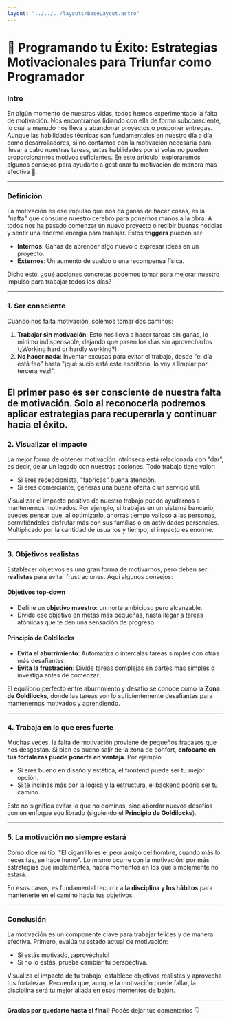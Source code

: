 ```yaml
---
layout: "../../../layouts/BaseLayout.astro"
---
```

# 🚀 Programando tu Éxito: Estrategias Motivacionales para Triunfar como Programador

### Intro
En algún momento de nuestras vidas, todos hemos experimentado la falta de motivación. Nos encontramos lidiando con ella de forma subconsciente, lo cual a menudo nos lleva a abandonar proyectos o posponer entregas. Aunque las habilidades técnicas son fundamentales en nuestro día a día como desarrolladores, si no contamos con la motivación necesaria para llevar a cabo nuestras tareas, estas habilidades por sí solas no pueden proporcionarnos motivos suficientes. En este artículo, exploraremos algunos consejos para ayudarte a gestionar tu motivación de manera más efectiva 🙂.

---

### Definición
La motivación es ese impulso que nos da ganas de hacer cosas, es la "nafta" que consume nuestro cerebro para ponernos manos a la obra. A todos nos ha pasado comenzar un nuevo proyecto o recibir buenas noticias y sentir una enorme energía para trabajar. Estos **triggers** pueden ser:

- **Internos**: Ganas de aprender algo nuevo o expresar ideas en un proyecto.
- **Externos**: Un aumento de sueldo o una recompensa física.

Dicho esto, ¿qué acciones concretas podemos tomar para mejorar nuestro impulso para trabajar todos los días?

---

### 1. Ser consciente
Cuando nos falta motivación, solemos tomar dos caminos:

1. **Trabajar sin motivación**: Esto nos lleva a hacer tareas sin ganas, lo mínimo indispensable, dejando que pasen los días sin aprovecharlos (¿Working hard or hardly working?).
2. **No hacer nada**: Inventar excusas para evitar el trabajo, desde "el día está feo" hasta "¡qué sucio está este escritorio, lo voy a limpiar por tercera vez!".

**El primer paso** es ser consciente de nuestra falta de motivación. Solo al reconocerla podremos aplicar estrategias para recuperarla y continuar hacia el éxito.
---

### 2. Visualizar el impacto
La mejor forma de obtener motivación intrínseca está relacionada con "dar", es decir, dejar un legado con nuestras acciones. Todo trabajo tiene valor: 

- Si eres recepcionista, "fabricas" buena atención.
- Si eres comerciante, generas una buena oferta o un servicio útil.

Visualizar el impacto positivo de nuestro trabajo puede ayudarnos a mantenernos motivados. Por ejemplo, si trabajas en un sistema bancario, puedes pensar que, al optimizarlo, ahorras tiempo valioso a las personas, permitiéndoles disfrutar más con sus familias o en actividades personales. Multiplicado por la cantidad de usuarios y tiempo, el impacto es enorme.

---

### 3. Objetivos realistas
Establecer objetivos es una gran forma de motivarnos, pero deben ser **realistas** para evitar frustraciones. Aquí algunos consejos:

#### **Objetivos top-down**
- Define un **objetivo maestro**: un norte ambicioso pero alcanzable.
- Divide ese objetivo en metas más pequeñas, hasta llegar a tareas atómicas que te den una sensación de progreso.

#### **Principio de Goldilocks**
- **Evita el aburrimiento**: Automatiza o intercalas tareas simples con otras más desafiantes.
- **Evita la frustración**: Divide tareas complejas en partes más simples o investiga antes de comenzar.

El equilibrio perfecto entre aburrimiento y desafío se conoce como la **Zona de Goldilocks**, donde las tareas son lo suficientemente desafiantes para mantenernos motivados y aprendiendo.

---

### 4. Trabaja en lo que eres fuerte
Muchas veces, la falta de motivación proviene de pequeños fracasos que nos desgastan. Si bien es bueno salir de la zona de confort, **enfocarte en tus fortalezas puede ponerte en ventaja**. Por ejemplo:

- Si eres bueno en diseño y estética, el frontend puede ser tu mejor opción.
- Si te inclinas más por la lógica y la estructura, el backend podría ser tu camino.

Esto no significa evitar lo que no dominas, sino abordar nuevos desafíos con un enfoque equilibrado (siguiendo el **Principio de Goldilocks**).

---

### 5. La motivación no siempre estará
Como dice mi tío: "El cigarrillo es el peor amigo del hombre, cuando más lo necesitas, se hace humo". Lo mismo ocurre con la motivación: por más estrategias que implementes, habrá momentos en los que simplemente no estará.

En esos casos, es fundamental recurrir a **la disciplina y los hábitos** para mantenerte en el camino hacia tus objetivos.

---

### Conclusión
La motivación es un componente clave para trabajar felices y de manera efectiva. Primero, evalúa tu estado actual de motivación: 

- Si estás motivado, ¡aprovéchalo! 
- Si no lo estás, prueba cambiar tu perspectiva.

Visualiza el impacto de tu trabajo, establece objetivos realistas y aprovecha tus fortalezas. Recuerda que, aunque la motivación puede fallar, la disciplina será tu mejor aliada en esos momentos de bajón.

---

**Gracias por quedarte hasta el final!** Podés dejar tus comentarios 👇
